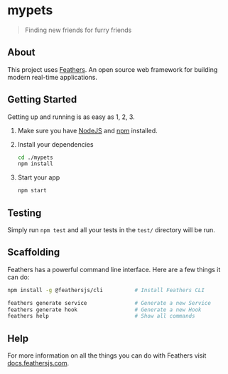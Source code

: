 # mypets

> Finding new friends for furry friends

## About

This project uses [Feathers](http://feathersjs.com).
An open source web framework for building modern real-time applications.

## Getting Started

Getting up and running is as easy as 1, 2, 3.

1. Make sure you have [NodeJS](https://nodejs.org/) and
[npm](https://www.npmjs.com/) installed.
2. Install your dependencies

    ```sh
    cd ./mypets
    npm install
    ```

3. Start your app

    ```sh
    npm start
    ```

## Testing

Simply run `npm test` and all your tests in the `test/` directory will be run.

## Scaffolding

Feathers has a powerful command line interface. Here are a few things it can do:

```sh
npm install -g @feathersjs/cli          # Install Feathers CLI

feathers generate service               # Generate a new Service
feathers generate hook                  # Generate a new Hook
feathers help                           # Show all commands
```

## Help

For more information on all the things you can do with Feathers visit
[docs.feathersjs.com](http://docs.feathersjs.com).
